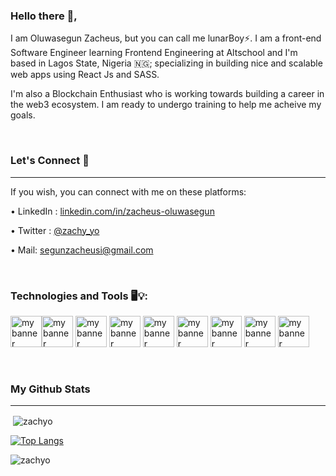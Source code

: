 <!-- -->

<!-- <img src="https://user-images.githubusercontent.com/64446063/153527659-0ed6b915-b3ec-4580-bde7-5e416f9c24b9.jpeg" alt="my banner" height="300" width="1100"> -->

### Hello there 👋,
I am Oluwasegun Zacheus, but you can call me lunarBoy:zap:. I am a front-end Software Engineer learning Frontend Engineering at Altschool and I'm based in Lagos State, Nigeria 🇳🇬; specializing in building nice and scalable web apps using React Js and SASS.

I'm also a Blockchain Enthusiast who is working towards building a career in the web3 ecosystem. I am ready to undergo training to help me acheive my goals.

<br />

### Let's Connect 🤝
<hr>

If you wish, you can connect with me on these platforms:



   •	LinkedIn :  <a href="https://www.linkedin.com/mwlite/in/zacheus-oluwasegun-08890314b" target=”_blank” rel=”noreferrer”>linkedin.com/in/zacheus-oluwasegun</a>

   •	Twitter : <a href="https://twitter.com/zachy_yo?t=ga8UmyuQ-LCCvLS_nWh1sg&s=09" target=”_blank” rel=”noreferrer”>@zachy_yo</a>

   •	Mail: segunzacheusi@gmail.com

<br />

### Technologies and Tools 🖥️💡:


<!--![html](https://user-images.githubusercontent.com/64446063/153522065-986b73bf-51b8-434f-9206-0935e9f54138.png)
![react](https://user-images.githubusercontent.com/64446063/153524023-88e33833-278a-4790-a619-b36ea3ca6708.png)
![sass](https://user-images.githubusercontent.com/64446063/153524026-65759487-3bab-437e-a425-abf8a9a06dde.png)
![bootstrap](https://user-images.githubusercontent.com/64446063/153524029-d13202a6-fe6b-49b5-92e9-639c60be3bad.png)
![git](https://user-images.githubusercontent.com/64446063/153524031-62742242-61ba-460d-8ed4-7439523a4315.png)
![visual-studio-code](https://user-images.githubusercontent.com/64446063/153524032-cbc5be40-dd28-415c-8934-5db1a8779bb9.png)
![python](https://user-images.githubusercontent.com/64446063/153524035-c36c4916-180e-409d-80f5-0774f9bf9c04.png)
![css](https://user-images.githubusercontent.com/64446063/153524036-ccd5e73a-a173-42b7-a7d0-74fbf7312d4a.png)
![javascript](https://user-images.githubusercontent.com/64446063/153524037-72f4207b-5114-4f2f-82c8-059b0ff91cd2.png)
-->


<img src="https://user-images.githubusercontent.com/64446063/153522065-986b73bf-51b8-434f-9206-0935e9f54138.png" alt="my banner" height="50"><img src="https://user-images.githubusercontent.com/64446063/153524036-ccd5e73a-a173-42b7-a7d0-74fbf7312d4a.png" alt="my banner" height="50">
<img src="https://user-images.githubusercontent.com/64446063/153524037-72f4207b-5114-4f2f-82c8-059b0ff91cd2.png" alt="my banner" height="50">
<img src="https://user-images.githubusercontent.com/64446063/153524023-88e33833-278a-4790-a619-b36ea3ca6708.png" alt="my banner" height="50">
<img src="https://user-images.githubusercontent.com/64446063/153524026-65759487-3bab-437e-a425-abf8a9a06dde.png" alt="my banner" height="50">
<img src="https://user-images.githubusercontent.com/64446063/153524029-d13202a6-fe6b-49b5-92e9-639c60be3bad.png" alt="my banner" height="50">
<img src="https://user-images.githubusercontent.com/64446063/153524031-62742242-61ba-460d-8ed4-7439523a4315.png" alt="my banner" height="50">
<img src="https://user-images.githubusercontent.com/64446063/153524032-cbc5be40-dd28-415c-8934-5db1a8779bb9.png" alt="my banner" height="50">
<img src="https://user-images.githubusercontent.com/64446063/153524035-c36c4916-180e-409d-80f5-0774f9bf9c04.png" alt="my banner" height="50">


<br />

### My Github Stats
<hr>

<p>&nbsp;<img align="center" src="https://github-readme-stats.vercel.app/api?username=zachyo&theme=radical&show_icons=true&locale=en" alt="zachyo" /></p>

[![Top Langs](https://github-readme-stats.vercel.app/api/top-langs/?username=zachyo&theme=radical&layout=compact)](https://github.com/anuraghazra/github-readme-stats)



<!-- <p>&nbsp;<img align="center" src="https://github-readme-stats.vercel.app/api?username=zachyo&theme=radical&show_icons=true&locale=en" alt="zachyo" /></p> -->

<p><img align="center" src="https://github-readme-streak-stats.herokuapp.com/?user=zachyo&theme=radical&" alt="zachyo" /></p>
<!-- <p align="left"> <a href="https://github.com/ryo-ma/github-profile-trophy"><img src="https://github-profile-trophy.vercel.app/?username=zachyo&theme=radical" alt="zachyo" /></a> </p> -->
<!--
**zachyo/zachyo** is a ✨ _special_ ✨ repository because its `README.md` (this file) appears on your GitHub profile.

Here are some ideas to get you started:

- 🔭 I’m currently working on ...
- 🌱 I’m currently learning ...
- 👯 I’m looking to collaborate on ...
- 🤔 I’m looking for help with ...
- 💬 Ask me about ...
- 📫 How to reach me: ...
- 😄 Pronouns: ...
- ⚡ Fun fact: ...
- 🤝 Let's Connect ![banner](https://user-images.githubusercontent.com/64446063/153527659-0ed6b915-b3ec-4580-bde7-5e416f9c24b9.jpeg)


-->
